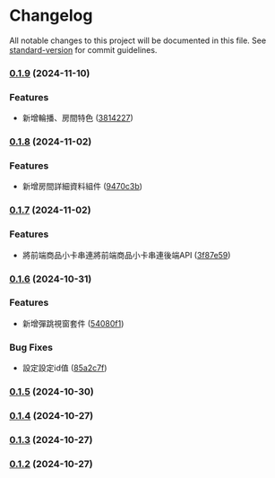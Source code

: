 # Changelog

All notable changes to this project will be documented in this file. See [standard-version](https://github.com/conventional-changelog/standard-version) for commit guidelines.

### [0.1.9](https://github.com/Rossen27/next-full-stock/compare/v0.1.8...v0.1.9) (2024-11-10)


### Features

* 新增輪播、房間特色 ([3814227](https://github.com/Rossen27/next-full-stock/commit/38142270d72bfef34b981d80c318b80cef3f67a4))

### [0.1.8](https://github.com/Rossen27/next-full-stock/compare/v0.1.7...v0.1.8) (2024-11-02)


### Features

* 新增房間詳細資料組件 ([9470c3b](https://github.com/Rossen27/next-full-stock/commit/9470c3ba339a550576258aef11e892724e4d8033))

### [0.1.7](https://github.com/Rossen27/next-full-stock/compare/v0.1.6...v0.1.7) (2024-11-02)


### Features

* 將前端商品小卡串連將前端商品小卡串連後端API ([3f87e59](https://github.com/Rossen27/next-full-stock/commit/3f87e5964379cd6a34c215d53c36c7bcda10abbd))

### [0.1.6](https://github.com/Rossen27/next-full-stock/compare/v0.1.5...v0.1.6) (2024-10-31)


### Features

* 新增彈跳視窗套件 ([54080f1](https://github.com/Rossen27/next-full-stock/commit/54080f1c1de25649a8aa7ab659b02f275261e591))


### Bug Fixes

* 設定設定id值 ([85a2c7f](https://github.com/Rossen27/next-full-stock/commit/85a2c7fb616022a754a998b29b62a7a7908568a5))

### [0.1.5](https://github.com/Rossen27/next-full-stock/compare/v0.1.4...v0.1.5) (2024-10-30)

### [0.1.4](https://github.com/Rossen27/next-full-stock/compare/v0.1.3...v0.1.4) (2024-10-27)

### [0.1.3](https://github.com/Rossen27/next-full-stock/compare/v0.1.2...v0.1.3) (2024-10-27)

### [0.1.2](https://github.com/Rossen27/next-full-stock/compare/v0.1.1...v0.1.2) (2024-10-27)
